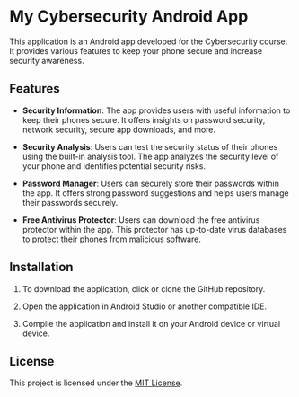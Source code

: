 # My Cybersecurity Android App

This application is an Android app developed for the Cybersecurity course. It provides various features to keep your phone secure and increase security awareness.

## Features

- **Security Information**: The app provides users with useful information to keep their phones secure. It offers insights on password security, network security, secure app downloads, and more.
  
- **Security Analysis**: Users can test the security status of their phones using the built-in analysis tool. The app analyzes the security level of your phone and identifies potential security risks.

- **Password Manager**: Users can securely store their passwords within the app. It offers strong password suggestions and helps users manage their passwords securely.

- **Free Antivirus Protector**: Users can download the free antivirus protector within the app. This protector has up-to-date virus databases to protect their phones from malicious software.

## Installation

1. To download the application, click or clone the GitHub repository.
2. Open the application in Android Studio or another compatible IDE.

3. Compile the application and install it on your Android device or virtual device.

## License

This project is licensed under the [MIT License](LICENSE).




